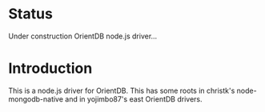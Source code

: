 Status
========

Under construction OrientDB node.js driver...

Introduction
========

This is a node.js driver for OrientDB. This has some roots in christk's node-mongodb-native and in yojimbo87's east OrientDB drivers.
